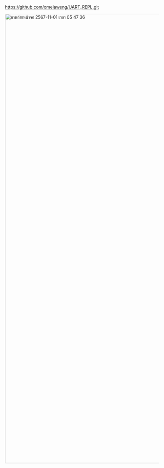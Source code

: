 https://github.com/omelaweng/UART_REPL.git

<img width="1470" alt="ภาพถ่ายหน้าจอ 2567-11-01 เวลา 05 47 36" src="https://github.com/user-attachments/assets/d3bacd3b-1178-4c86-8a27-449d3f1b2269">
